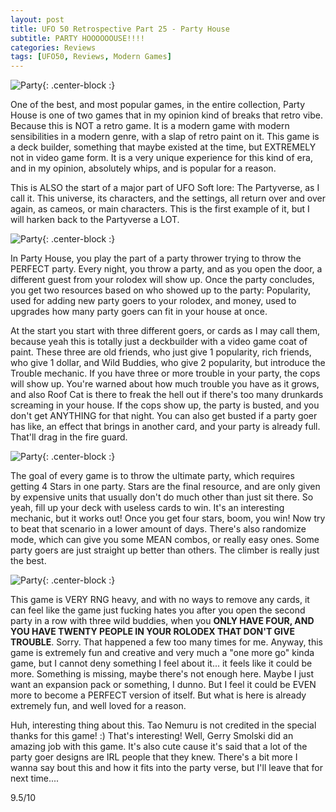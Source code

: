 ```yaml
---
layout: post
title: UFO 50 Retrospective Part 25 - Party House
subtitle: PARTY HOOOOOOUSE!!!!
categories: Reviews
tags: [UFO50, Reviews, Modern Games]
---
```


![Party](https://imgur.com/Dy7lOlL.png){: .center-block :}

One of the best, and most popular games, in the entire collection, Party House is one of two games that in my opinion kind of breaks that retro vibe. Because this is NOT a retro game. It is a modern game with modern sensibilities in a modern genre, with a slap of retro paint on it. This game is a deck builder, something that maybe existed at the time, but EXTREMELY not in video game form. It is a very unique experience for this kind of era, and in my opinion, absolutely whips, and is popular for a reason.

This is ALSO the start of a major part of UFO Soft lore: The Partyverse, as I call it. This universe, its characters, and the settings, all return over and over again, as cameos, or main characters. This is the first example of it, but I will harken back to the Partyverse a LOT.

![Party](https://imgur.com/YRdPYXl.png){: .center-block :}

In Party House, you play the part of a party thrower trying to throw the PERFECT party. Every night, you throw a party, and as you open the door, a different guest from your rolodex will show up. Once the party concludes, you get two resources based on who showed up to the party: Popularity, used for adding new party goers to your rolodex, and money, used to upgrades how many party goers can fit in your house at once.

At the start you start with three different goers, or cards as I may call them, because yeah this is totally just a deckbuilder with a video game coat of paint. These three are old friends, who just give 1 popularity, rich friends, who give 1 dollar, and Wild Buddies, who give 2 popularity, but introduce the Trouble mechanic. If you have three or more trouble in your party, the cops will show up. You're warned about how much trouble you have as it grows, and also Roof Cat is there to freak the hell out if there's too many drunkards screaming in your house. If the cops show up, the party is busted, and you don't get ANYTHING for that night. You can also get busted if a party goer has like, an effect that brings in another card, and your party is already full. That'll drag in the fire guard.

![Party](https://imgur.com/JAZ4qjc.png){: .center-block :}

The goal of every game is to throw the ultimate party, which requires getting 4 Stars in one party. Stars are the final resource, and are only given by expensive units that usually don't do much other than just sit there. So yeah, fill up your deck with useless cards to win. It's an interesting mechanic, but it works out! Once you get four stars, boom, you win! Now try to beat that scenario in a lower amount of days. There's also randomize mode, which can give you some MEAN combos, or really easy ones. Some party goers are just straight up better than others. The climber is really just the best.

![Party](https://imgur.com/YQAKat0.png){: .center-block :}

This game is VERY RNG heavy, and with no ways to remove any cards, it can feel like the game just fucking hates you after you open the second party in a row with three wild buddies, when you **ONLY HAVE FOUR, AND YOU HAVE TWENTY PEOPLE IN YOUR ROLODEX THAT DON'T GIVE TROUBLE**. Sorry. That happened a few too many times for me. Anyway, this game is extremely fun and creative and very much a "one more go" kinda game, but I cannot deny something I feel about it... it feels like it could be more. Something is missing, maybe there's not enough here. Maybe I just want an expansion pack or something, I dunno. But I feel it could be EVEN more to become a PERFECT version of itself. But what is here is already extremely fun, and well loved for a reason.

Huh, interesting thing about this. Tao Nemuru is not credited in the special thanks for this game! :) That's interesting! Well, Gerry Smolski did an amazing job with this game. It's also cute cause it's said that a lot of the party goer designs are IRL people that they knew. There's a bit more I wanna say bout this and how it fits into the party verse, but I'll leave that for next time....

9.5/10